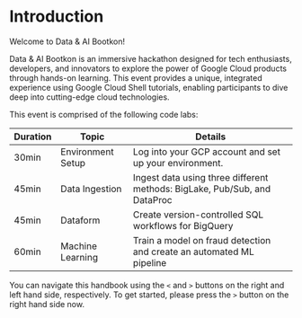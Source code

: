 # Introduction

Welcome to Data & AI Bootkon!

Data & AI Bootkon is an immersive hackathon designed for tech enthusiasts, developers, and innovators to explore the power of Google Cloud products through hands-on learning. This event provides a unique, integrated experience using Google Cloud Shell tutorials, enabling participants to dive deep into cutting-edge cloud technologies.

This event is comprised of the following code labs:


| Duration | Topic | Details |
| --- | --- | --- |
| 30min | Environment Setup | Log into your GCP account and set up your environment. |
| 45min | Data Ingestion | Ingest data using three different methods: BigLake, Pub/Sub, and DataProc |
| 45min | Dataform | Create version-controlled SQL workflows for BigQuery |
| 60min | Machine Learning | Train a model on fraud detection and create an automated ML pipeline | 

You can navigate this handbook using the `<` and `>` buttons on the right and left hand side, respectively. To get started, please press the `>` button on the right hand side now.